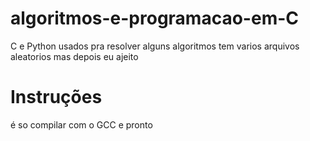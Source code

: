 # algoritmos-e-programacao-em-C
C e Python usados pra resolver alguns algoritmos
tem varios arquivos aleatorios mas depois eu ajeito
# Instruções
é so compilar com o GCC e pronto